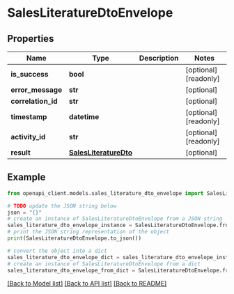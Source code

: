 # SalesLiteratureDtoEnvelope


## Properties

Name | Type | Description | Notes
------------ | ------------- | ------------- | -------------
**is_success** | **bool** |  | [optional] [readonly] 
**error_message** | **str** |  | [optional] 
**correlation_id** | **str** |  | [optional] 
**timestamp** | **datetime** |  | [optional] [readonly] 
**activity_id** | **str** |  | [optional] [readonly] 
**result** | [**SalesLiteratureDto**](SalesLiteratureDto.md) |  | [optional] 

## Example

```python
from openapi_client.models.sales_literature_dto_envelope import SalesLiteratureDtoEnvelope

# TODO update the JSON string below
json = "{}"
# create an instance of SalesLiteratureDtoEnvelope from a JSON string
sales_literature_dto_envelope_instance = SalesLiteratureDtoEnvelope.from_json(json)
# print the JSON string representation of the object
print(SalesLiteratureDtoEnvelope.to_json())

# convert the object into a dict
sales_literature_dto_envelope_dict = sales_literature_dto_envelope_instance.to_dict()
# create an instance of SalesLiteratureDtoEnvelope from a dict
sales_literature_dto_envelope_from_dict = SalesLiteratureDtoEnvelope.from_dict(sales_literature_dto_envelope_dict)
```
[[Back to Model list]](../README.md#documentation-for-models) [[Back to API list]](../README.md#documentation-for-api-endpoints) [[Back to README]](../README.md)


